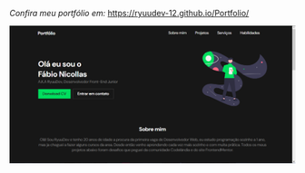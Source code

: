 *Confira meu portfólio em:* https://ryuudev-12.github.io/Portfolio/

<img src="imgs/portfolio-tumbnail.png">
